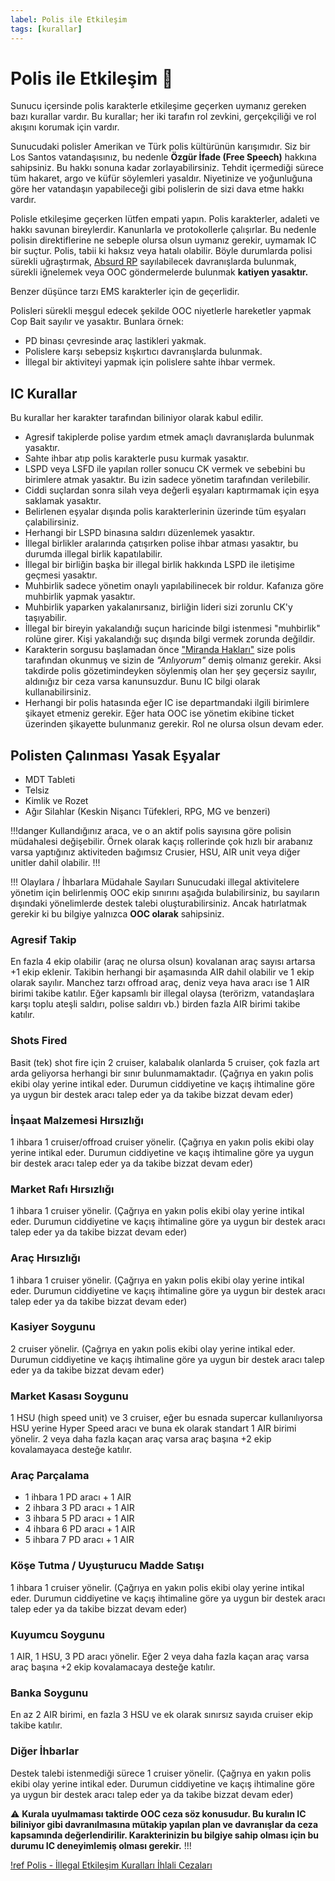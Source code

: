 ```yaml
---
label: Polis ile Etkileşim
tags: [kurallar]
---
```


# Polis ile Etkileşim :cop:

Sunucu içersinde polis karakterle etkileşime geçerken uymanız gereken bazı kurallar vardır. Bu kurallar; her iki tarafın rol zevkini, gerçekçiliği ve rol akışını korumak için vardır.

Sunucudaki polisler Amerikan ve Türk polis kültürünün karışımıdır. Siz bir Los Santos vatandaşısınız, bu nedenle **Özgür İfade (Free Speech)** hakkına sahipsiniz. Bu hakkı sonuna kadar zorlayabilirsiniz. Tehdit içermediği sürece tüm hakaret, argo ve küfür söylemleri yasaldır. Niyetinize ve yoğunluğuna göre her vatandaşın yapabileceği gibi polislerin de sizi dava etme hakkı vardır.

Polisle etkileşime geçerken lütfen empati yapın. Polis karakterler, adaleti ve hakkı savunan bireylerdir. Kanunlarla ve protokollerle çalışırlar. Bu nedenle polisin direktiflerine ne sebeple olursa olsun uymanız gerekir, uymamak IC bir suçtur. Polis, tabii ki haksız veya hatalı olabilir. Böyle durumlarda polisi sürekli uğraştırmak, [Absurd RP](/rules/terminology/absurd-rp.md) sayılabilecek davranışlarda bulunmak, sürekli iğnelemek veya OOC göndermelerde bulunmak **katiyen yasaktır.**

Benzer düşünce tarzı EMS karakterler için de geçerlidir.

Polisleri sürekli meşgul edecek şekilde OOC niyetlerle hareketler yapmak Cop Bait sayılır ve yasaktır. Bunlara örnek:

- PD binası çevresinde araç lastikleri yakmak.
- Polislere karşı sebepsiz kışkırtıcı davranışlarda bulunmak.
- İllegal bir aktiviteyi yapmak için polislere sahte ihbar vermek.

## IC Kurallar

Bu kurallar her karakter tarafından biliniyor olarak kabul edilir.

- Agresif takiplerde polise yardım etmek amaçlı davranışlarda bulunmak yasaktır.
- Sahte ihbar atıp polis karakterle pusu kurmak yasaktır.
- LSPD veya LSFD ile yapılan roller sonucu CK vermek ve sebebini bu birimlere atmak yasaktır. Bu izin sadece yönetim tarafından verilebilir.
- Ciddi suçlardan sonra silah veya değerli eşyaları kaptırmamak için eşya saklamak yasaktır.
- Belirlenen eşyalar dışında polis karakterlerinin üzerinde tüm eşyaları çalabilirsiniz.
- Herhangi bir LSPD binasına saldırı düzenlemek yasaktır.
- İllegal birlikler aralarında çatışırken polise ihbar atması yasaktır, bu durumda illegal birlik kapatılabilir.
- İllegal bir birliğin başka bir illegal birlik hakkında LSPD ile iletişime geçmesi yasaktır.
- Muhbirlik sadece yönetim onaylı yapılabilinecek bir roldur. Kafanıza göre muhbirlik yapmak yasaktır.
- Muhbirlik yaparken yakalanırsanız, birliğin lideri sizi zorunlu CK'y taşıyabilir.
- İllegal bir bireyin yakalandığı suçun haricinde bilgi istenmesi "muhbirlik" rolüne girer. Kişi yakalandığı suç dışında bilgi vermek zorunda değildir.
- Karakterin sorgusu başlamadan önce ["Miranda Hakları"](https://tr.wikipedia.org/wiki/Susma_hakk%C4%B1) size polis tarafından okunmuş ve sizin de _"Anlıyorum"_ demiş olmanız gerekir. Aksi takdirde polis gözetimindeyken söylenmiş olan her şey geçersiz sayılır, aldınığız bir ceza varsa kanunsuzdur. Bunu IC bilgi olarak kullanabilirsiniz.
- Herhangi bir polis hatasında eğer IC ise departmandaki ilgili birimlere şikayet etmeniz gerekir. Eğer hata OOC ise yönetim ekibine ticket üzerinden şikayette bulunmanız gerekir. Rol ne olursa olsun devam eder.

## Polisten Çalınması Yasak Eşyalar

- MDT Tableti
- Telsiz
- Kimlik ve Rozet
- Ağır Silahlar (Keskin Nişancı Tüfekleri, RPG, MG ve benzeri)

!!!danger
Kullandığınız araca, ve o an aktif polis sayısına göre polisin müdahalesi değişebilir. Örnek olarak kaçış rollerinde çok hızlı bir arabanız varsa yaptığınız aktiviteden bağımsız Crusier, HSU, AIR unit veya diğer unitler dahil olabilir.
!!!

!!! Olaylara / İhbarlara Müdahale Sayıları
Sunucudaki illegal aktivitelere yönetim için belirlenmiş OOC ekip sınırını aşağıda bulabilirsiniz, bu sayıların dışındaki yönelimlerde destek talebi oluşturabilirsiniz. Ancak hatırlatmak gerekir ki bu bilgiye yalnızca **OOC olarak** sahipsiniz.

### Agresif Takip

En fazla 4 ekip olabilir (araç ne olursa olsun) kovalanan araç sayısı artarsa +1 ekip eklenir. Takibin herhangi bir aşamasında AIR dahil olabilir ve 1 ekip olarak sayılır. Manchez tarzı offroad araç, deniz veya hava aracı ise 1 AIR birimi takibe katılır. Eğer kapsamlı bir illegal olaysa (terörizm, vatandaşlara karşı toplu ateşli saldırı, polise saldırı vb.) birden fazla AIR birimi takibe katılır.

### Shots Fired

Basit (tek) shot fire için 2 cruiser, kalabalık olanlarda 5 cruiser, çok fazla art arda geliyorsa herhangi bir sınır bulunmamaktadır. (Çağrıya en yakın polis ekibi olay yerine intikal eder. Durumun ciddiyetine ve kaçış ihtimaline göre ya uygun bir destek aracı talep eder ya da takibe bizzat devam eder)

### İnşaat Malzemesi Hırsızlığı

1 ihbara 1 cruiser/offroad cruiser yönelir. (Çağrıya en yakın polis ekibi olay yerine intikal eder. Durumun ciddiyetine ve kaçış ihtimaline göre ya uygun bir destek aracı talep eder ya da takibe bizzat devam eder)

### Market Rafı Hırsızlığı

1 ihbara 1 cruiser yönelir. (Çağrıya en yakın polis ekibi olay yerine intikal eder. Durumun ciddiyetine ve kaçış ihtimaline göre ya uygun bir destek aracı talep eder ya da takibe bizzat devam eder)

### Araç Hırsızlığı

1 ihbara 1 cruiser yönelir. (Çağrıya en yakın polis ekibi olay yerine intikal eder. Durumun ciddiyetine ve kaçış ihtimaline göre ya uygun bir destek aracı talep eder ya da takibe bizzat devam eder)

### Kasiyer Soygunu

2 cruiser yönelir. (Çağrıya en yakın polis ekibi olay yerine intikal eder. Durumun ciddiyetine ve kaçış ihtimaline göre ya uygun bir destek aracı talep eder ya da takibe bizzat devam eder)

### Market Kasası Soygunu

1 HSU (high speed unit) ve 3 cruiser, eğer bu esnada supercar kullanılıyorsa HSU yerine Hyper Speed aracı ve buna ek olarak standart 1 AIR birimi yönelir.
2 veya daha fazla kaçan araç varsa araç başına +2 ekip kovalamayaca desteğe katılır.

### Araç Parçalama

- 1 ihbara 1 PD aracı + 1 AIR
- 2 ihbara 3 PD aracı + 1 AIR
- 3 ihbara 5 PD aracı + 1 AIR
- 4 ihbara 6 PD aracı + 1 AIR
- 5 ihbara 7 PD aracı + 1 AIR

### Köşe Tutma / Uyuşturucu Madde Satışı

1 ihbara 1 cruiser yönelir. (Çağrıya en yakın polis ekibi olay yerine intikal eder. Durumun ciddiyetine ve kaçış ihtimaline göre ya uygun bir destek aracı talep eder ya da takibe bizzat devam eder)

### Kuyumcu Soygunu

1 AIR, 1 HSU, 3 PD aracı yönelir. Eğer 2 veya daha fazla kaçan araç varsa araç başına +2 ekip kovalamacaya desteğe katılır.

### Banka Soygunu

En az 2 AIR birimi, en fazla 3 HSU ve ek olarak sınırsız sayıda cruiser ekip takibe katılır.

### Diğer İhbarlar

Destek talebi istenmediği sürece 1 cruiser yönelir. (Çağrıya en yakın polis ekibi olay yerine intikal eder. Durumun ciddiyetine ve kaçış ihtimaline göre ya uygun bir destek aracı talep eder ya da takibe bizzat devam eder)

:warning: **Kurala uyulmaması taktirde OOC ceza söz konusudur. Bu kuralın IC biliniyor gibi davranılmasına mütakip yapılan plan ve davranışlar da ceza kapsamında değerlendirilir. Karakterinizin bu bilgiye sahip olması için bu durumu IC deneyimlemiş olması gerekir.**
!!!

[!ref Polis - İllegal Etkileşim Kuralları İhlali Cezaları](/punishments/ic/cop-interaction.md)
